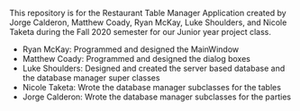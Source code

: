 This repository is for the Restaurant Table Manager Application created by Jorge Calderon, Matthew Coady, Ryan McKay, Luke Shoulders, and Nicole Taketa during the Fall 2020 semester for our Junior year project class.
- Ryan McKay: Programmed and designed the MainWindow
- Matthew Coady: Programmed and designed the dialog boxes
- Luke Shoulders: Designed and created the server based database and the database manager super classes
- Nicole Taketa: Wrote the database manager subclasses for the tables
- Jorge Calderon: Wrote the database manager subclasses for the parties
